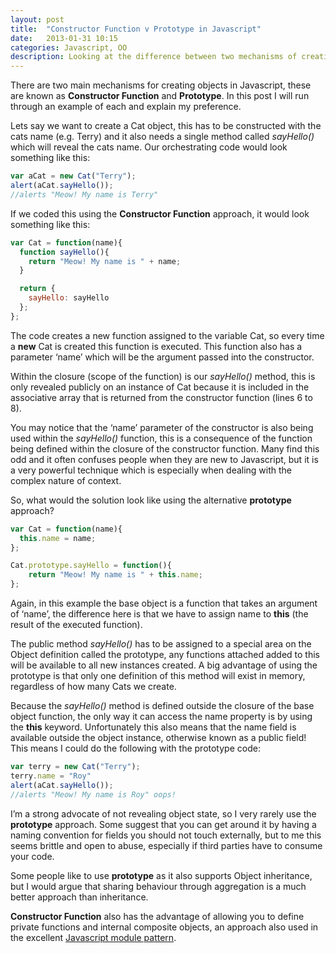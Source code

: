 ```yaml
---
layout: post
title:  "Constructor Function v Prototype in Javascript"
date:   2013-01-31 10:15
categories: Javascript, OO
description: Looking at the difference between two mechanisms of creating objects in Javascript, Constructor Function and Prototype.
---
```

There are two main mechanisms for creating objects in Javascript, these are known as **Constructor Function** and **Prototype**.  In this post I will run through an example of each and explain my preference.

Lets say we want to create a Cat object, this has to be constructed with the cats name (e.g. Terry) and it also needs a single method called _sayHello()_ which will reveal the cats name.  Our orchestrating code would look something like this:

```javascript
var aCat = new Cat("Terry");
alert(aCat.sayHello()); 
//alerts "Meow! My name is Terry"
```

If we coded this using the **Constructor Function** approach, it would look something like this:

```javascript
var Cat = function(name){
  function sayHello(){
    return "Meow! My name is " + name;
  }

  return {
    sayHello: sayHello
  };
};
```

The code creates a new function assigned to the variable Cat, so every time a **new** Cat is created this function is executed.  This function also has a parameter ‘name’ which will be the argument passed into the constructor.

Within the closure (scope of the function) is our _sayHello()_ method, this is only revealed publicly on an instance of Cat because it is included in the associative array that is returned from the constructor function (lines 6 to 8).  

You may notice that the ‘name’ parameter of the constructor is also being used within the _sayHello()_ function, this is a consequence of the function being defined within the closure of the constructor function.  Many find this odd and it often confuses people when they are new to Javascript, but it is a very powerful technique which is especially when dealing with the complex nature of context.

So, what would the solution look like using the alternative **prototype** approach?

```javascript
var Cat = function(name){
  this.name = name;
};

Cat.prototype.sayHello = function(){
    return "Meow! My name is " + this.name;
};
```

Again, in this example the base object is a function that takes an argument of ‘name’, the difference here is that we have to assign name to **this** (the result of the executed function).  

The public method _sayHello()_ has to be assigned to a special area on the Object definition called the prototype, any functions attached added to this will be available to all new instances created. A big advantage of using the prototype is that only one definition of this method will exist in memory, regardless of how many Cats we create.

Because the _sayHello()_ method is defined outside the closure of the base object function, the only way it can access the name property is by using the **this** keyword.  Unfortunately this also means that the name field is available outside the object instance, otherwise known as a public field!  This means I could do the following with the prototype code:

```javascript
var terry = new Cat("Terry");
terry.name = "Roy"
alert(aCat.sayHello()); 
//alerts "Meow! My name is Roy" oops!
```

I’m a strong advocate of not revealing object state, so I very rarely use the **prototype** approach.  Some suggest that you can get around it by having a naming convention for fields you should not touch externally, but to me this seems brittle and open to abuse, especially if third parties have to consume your code.

Some people like to use **prototype** as it also supports Object inheritance, but I would argue that sharing behaviour through aggregation is a much better approach than inheritance.    

**Constructor Function** also has the advantage of allowing you to define private functions and internal composite objects, an approach also used in the excellent [Javascript module pattern](https://www.adequatelygood.com/2010/3/JavaScript-Module-Pattern-In-Depth "Javascript module pattern").